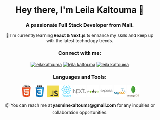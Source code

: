 <div align="center">
  <h1>Hey there, I'm Leila Kaltouma 👋</h1>
  <h3>A passionate Full Stack Developer from Mali.</h3>

  <p>🌱 I’m currently learning <strong>React & Next.js</strong> to enhance my skills and keep up with the latest technology trends.</p>

  <h3>Connect with me:</h3>
  <p>
    <a href="https://twitter.com/leilakaltouma" target="_blank"><img align="center" src="https://raw.githubusercontent.com/rahuldkjain/github-profile-readme-generator/master/src/images/icons/Social/twitter.svg" alt="leilakaltouma" height="30" width="40" /></a>
    <a href="https://www.linkedin.com/in/le%C3%AFla-kaltouma/" target="_blank"><img align="center" src="https://raw.githubusercontent.com/rahuldkjain/github-profile-readme-generator/master/src/images/icons/Social/linked-in-alt.svg" alt="leila kaltouma" height="30" width="40" /></a>
    <a href="https://www.facebook.com/leilayasmine.kaltouma.1" target="_blank"><img align="center" src="https://raw.githubusercontent.com/rahuldkjain/github-profile-readme-generator/master/src/images/icons/Social/facebook.svg" alt="leila kaltouma" height="30" width="40" /></a>
  </p>

  <h3>Languages and Tools:</h3>
  <p>
    <img src="https://raw.githubusercontent.com/devicons/devicon/master/icons/html5/html5-original-wordmark.svg" alt="HTML5" height="40" width="40" />
    <img src="https://raw.githubusercontent.com/devicons/devicon/master/icons/css3/css3-original-wordmark.svg" alt="CSS3" height="40" width="40" />
    <img src="https://raw.githubusercontent.com/devicons/devicon/master/icons/javascript/javascript-original.svg" alt="JavaScript" height="40" width="40" />
    <img src="https://raw.githubusercontent.com/devicons/devicon/master/icons/react/react-original-wordmark.svg" alt="React" height="40" width="40" />
    <img src="https://raw.githubusercontent.com/devicons/devicon/master/icons/nextjs/nextjs-original-wordmark.svg" alt="Next.js" height="40" width="40" />
    <img src="https://raw.githubusercontent.com/devicons/devicon/master/icons/nodejs/nodejs-original-wordmark.svg" alt="Node.js" height="40" width="40" />
    <img src="https://raw.githubusercontent.com/devicons/devicon/master/icons/express/express-original-wordmark.svg" alt="Express.js" height="40" width="40" />
    <img src="https://raw.githubusercontent.com/devicons/devicon/master/icons/mysql/mysql-original-wordmark.svg" alt="MySQL" height="40" width="40" />
    <img src="https://raw.githubusercontent.com/devicons/devicon/master/icons/mongodb/mongodb-original-wordmark.svg" alt="MongoDB" height="40" width="40" />
  </p>

  <p>📫 You can reach me at <strong>yasminekaltouma@gmail.com</strong> for any inquiries or collaboration opportunities.</p>
</div>

